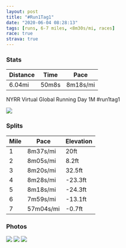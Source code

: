 ```yaml
---
layout: post
title: "#Run1Tag1"
date: "2020-06-04 08:28:13"
tags: [runs, 6-7 miles, <8m30s/mi, races]
race: true
strava: true
---
```


### Stats

| Distance | Time | Pace |
|----------|------|------|
|6.04mi|50m8s|8m18s/mi|

NYRR Virtual Global Running Day 1M #run1tag1

<img src='https://maps.googleapis.com/maps/api/staticmap?maptype=roadmap&path=enc:wawwFpgsbMFo@JMNkAP[F]TYDWn@iA?QF@Pc@T]PKLm@FIYU_AWk@{@EWgA@Wm@w@k@Y_@gAk@K]s@iAUo@Ae@a@e@]{@?MIO_@a@Yw@QQe@}@YIQS[y@YSe@X[A{@sACOGIG@e@UOSUS{@Gw@q@[c@Sc@a@Mo@w@[MMQQEg@[s@mAyAiAQm@[PK@[Og@e@}@KYSK?g@a@]k@UDKGWc@a@WOUa@Qi@a@q@eAYKe@e@UIY_@c@H]i@YU]Q[@k@g@o@WQS_@HUCaAa@}@w@k@_AQi@OQOk@o@mAW}@C_A`@aCP}AO[AUBi@Nm@tAgD\{ADsAOsAe@}@QQmCiAk@e@aB{@eAcAiAcBQk@I{BReAb@eAJi@IeBOw@c@mAi@u@i@i@yA}@iAuAuAiDUa@o@k@yDeA{@FmAj@_@Zo@As@Q}@o@o@u@mAcCk@wA]]u@K}@Hk@G}Aw@mCg@gCeA}AkAuBuCiAaA}B_AqAy@[Ik@g@mAkBWDWTMh@KvA[~@@\XZbA\`Al@n@Tx@f@fAxARdA?jBEf@_@v@o@p@GPGjCKp@Qj@GZB|@Jf@p@tAbA|Aj@fAvCzD`AhAXt@hB|Cl@t@x@r@n@VnEVlCGjC~@h@jAHp@Vv@j@r@dAx@dB~@|@r@bDt@|Az@|A`BjBfDz@|@n@~@`@ZR\p@^z@v@p@JFNPHPVNb@BVz@nAb@dADl@OpAFZ`AhBtAnAH?j@d@l@GDDd@Ah@XLj@JNpA^PLJ^HJn@TRAXLf@D\Z^L\CRFz@j@\ZVh@t@XNIL?p@f@\LX\ZH\d@j@@TDfAh@`@b@`ABn@TAYf@NJP?RDLXZF?hAxAt@j@n@ZhBfA^XLG?WF@n@hABf@f@Xf@Hj@Zh@p@BVCDv@t@tA^b@X`@h@?\FH\Td@F^\?GFBNZAZEBxAl@P?DEJHVJFN@TGPOjA]p@KJKXe@XIZ?b@J^BZGt@HZ?XIb@c@|@MJL`@dBxAPBb@TAGn@t@RJPTOjAUdAAn@_@z@[dAc@j@Of@GnAWb@M`@VDDMES&key=AIzaSyC1MId7bFpkLXNAaYhBSTb8jLyiSqzbDtM&size=800x800&markers=color:yellow|label:S|40.75564,-73.99561&markers=color:green|label:F|40.756299999999996,-73.99736999999999'>

### Splits

| Mile | Pace | Elevation |
|------|------|-----------|
|1|8m37s/mi|20ft|
|2|8m05s/mi|8.2ft|
|3|8m20s/mi|32.5ft|
|4|8m28s/mi|-23.3ft|
|5|8m18s/mi|-24.3ft|
|6|7m59s/mi|-13.1ft|
|7|57m04s/mi|-0.7ft|

### Photos
<img src='https://dgtzuqphqg23d.cloudfront.net/fNadeeFj6yGrLcbxvj9Jw0zgKW9_bN3MPn9jvYmEVc8-576x768.jpg'>

<img src='https://dgtzuqphqg23d.cloudfront.net/wuTD1IdmbqenDdZ_PnQcyc9Aiatsq7hqWF__FMn1Sr0-576x768.jpg'>

<img src='https://dgtzuqphqg23d.cloudfront.net/4gwEql54pkRUBrVYbklq_hOT901yCCfn4h-wYMWMtVk-768x576.jpg'>
